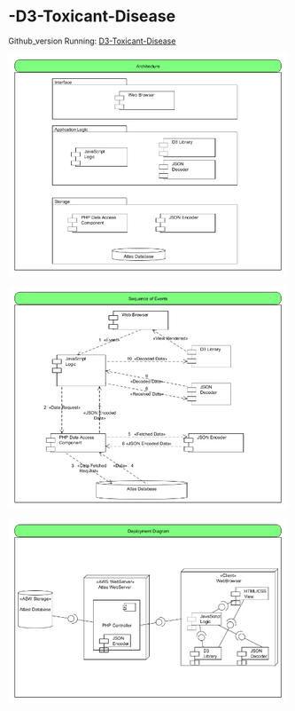 # -D3-Toxicant-Disease

Github_version Running: [D3-Toxicant-Disease](http://ec2-52-11-16-196.us-west-2.compute.amazonaws.com/github_version/Version2.0)



![Alt text](https://github.com/elmali/-D3-Toxicant-Disease/blob/master/DesignArchitecture.png "Architecture")


![Alt text](https://github.com/elmali/-D3-Toxicant-Disease/blob/master/SequenceOfEvents.png "Sequence of Events")


![Alt text](https://github.com/elmali/-D3-Toxicant-Disease/blob/master/DeploymentDiagram.png "Deployment Diagram")
